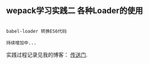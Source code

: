 ## wepack学习实践二 各种Loader的使用

``` 

babel-loader 转换ES6代码

持续增加中...

```

实践过程记录见我的博客： [传送门](https://blog.csdn.net/m0_37747665).
